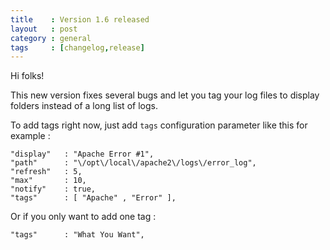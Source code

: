 ```yaml
---
title    : Version 1.6 released
layout   : post
category : general
tags     : [changelog,release]
---
```


Hi folks!

This new version fixes several bugs and let you tag your log files to display folders instead of a long list of logs.

<!--more-->

To add tags right now, just add `tags` configuration parameter like this for example :

```
"display"   : "Apache Error #1",
"path"      : "\/opt\/local\/apache2\/logs\/error_log",
"refresh"   : 5,
"max"       : 10,
"notify"    : true,
"tags"      : [ "Apache" , "Error" ],
```

Or if you only want to add one tag :

```
"tags"      : "What You Want",
```

<!--more-->

<div class="pmlversion pmlchangelog" data-version="1.6.0"></div>
<div class="pmlversion pmlchangelog" data-version="1.5.2"></div>

